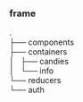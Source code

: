 
### frame

.  
├── components  
├── containers  
│   ├── candies  
│   └── info  
└── reducers  
    └── auth  